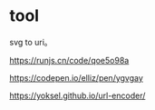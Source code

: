 # tool

svg to uri。

https://runjs.cn/code/qoe5o98a

https://codepen.io/elliz/pen/ygvgay

https://yoksel.github.io/url-encoder/

